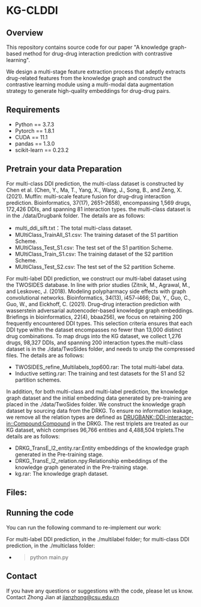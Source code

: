 # KG-CLDDI

## Overview

This repository contains source code for our paper "A knowledge graph-based method for drug-drug interaction prediction with contrastive learning".

We design a multi-stage feature extraction process that adeptly extracts drug-related features from the knowledge graph and construct the contrastive learning module using a multi-modal data augmentation strategy to generate high-quality embeddings for drug-drug pairs. 

## Requirements

* Python == 3.7.3
* Pytorch == 1.8.1
* CUDA == 11.1
* pandas == 1.3.0
* scikit-learn == 0.23.2
  
## Pretrain your data Preparation
For multi-class DDI prediction, the multi-class dataset is constructed by Chen et al. (Chen, Y., Ma, T., Yang, X., Wang, J., Song, B., and Zeng, X. (2021). Muffin: multi-scale feature fusion for drug–drug interaction prediction. Bioinformatics, 37(17), 2651–2658), encompassing 1,569 drugs, 172,426 DDIs, and spanning 81 interaction types. the multi-class dataset is in the ./data/Drugbank folder. The details are as follows:
* multi_ddi_sift.txt：The total multi-class dataset.
* MUltiClass_TrainAll_S1.csv: The training dataset of the S1 partition Scheme.
* MUltiClass_Test_S1.csv: The test set of the S1 partition Scheme.
* MUltiClass_Train_S1.csv: The training dataset of the S2 partition Scheme.
* MUltiClass_Test_S2.csv: The test set of the S2 partition Scheme.
  
 For multi-label DDI prediction, we construct our multi-label dataset using the TWOSIDES database. In line with prior studies (Zitnik, M., Agrawal, M., and Leskovec, J. (2018). Modeling polypharmacy side
effects with graph convolutional networks. Bioinformatics, 34(13), i457–i466; Dai, Y., Guo, C., Guo, W., and Eickhoff, C. (2021). Drug–drug interaction prediction with wasserstein adversarial autoencoder-based knowledge graph embeddings. Briefings in bioinformatics, 22(4), bbaa256), we focus on retaining 200 frequently encountered DDI types. This selection criteria ensures that each DDI type within the dataset encompasses no fewer than 13,000 distinct drug combinations. To map drugs into the KG dataset, we collect 1,276 drugs, 98,327 DDIs, and spanning 200 interaction types.the multi-class dataset is in the ./data/TwoSides folder, and needs to unzip the compressed files. The details are as follows:
* TWOSIDES_refine_Multilabels_top600.rar: The total multi-label data.
* Inductive setting.rar: The training and test datasets for the S1 and S2 partition schemes.

In addition, for both multi-class and multi-label prediction, the knowledge graph dataset and the initial embedding data generated by pre-training are placed in the ./data/TwoSides folder.  We construct the  knowledge graph dataset by sourcing data from the DRKG. To ensure no information leakage, we remove all the relation types are defined as <DRUGBANK::DDI-interactor-in::Compound:Compound> in the DRKG. The rest triplets are treated as our KG dataset, which comprises 96,766 entities and 4,488,504 triplets.The details are as follows:
* DRKG_TransE_l2_entity.rar:Entity embeddings of the knowledge graph generated in the Pre-training stage.
* DRKG_TransE_l2_relation.npy:Relationship embeddings of the knowledge graph generated in the Pre-training stage.
* kg.rar: The knowledge graph dataset.
  
## Files:


## Running the code

You can run the following command to re-implement our work:

For multi-label DDI prediction, in the ./multilabel folder; for multi-class DDI prediction, in the ./multiclass folder:

* > python main.py

## Contact
If you have any questions or suggestions with the code, please let us know. Contact Zhong Jian at jianzhong@csu.edu.cn
